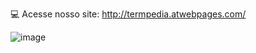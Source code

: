 💻 Acesse nosso site: http://termpedia.atwebpages.com/

![image](https://user-images.githubusercontent.com/52049117/123441074-d5515a80-d5a9-11eb-9886-28c25850e864.png)
